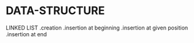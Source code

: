 # DATA-STRUCTURE
 LINKED LIST
 .creation
 .insertion at beginning
 .insertion at given position
 .insertion at end
